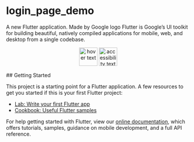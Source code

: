 # login_page_demo
A new Flutter application.
Made by Google logo
Flutter is Google’s UI toolkit for building beautiful, natively compiled applications for mobile, web, and desktop from a single codebase.
<p align="center">
  <img src="https://user-images.githubusercontent.com/54171077/81929153-1f74b800-9604-11ea-8cce-f7bb8d49669a.png" width="50" title="hover text">
  <img src="https://user-images.githubusercontent.com/54171077/81929422-9a3dd300-9604-11ea-8939-28f006054d83.png" width="50" alt="accessibility text">
</p>
## Getting Started

This project is a starting point for a Flutter application.
A few resources to get you started if this is your first Flutter project:

- [Lab: Write your first Flutter app](https://flutter.dev/docs/get-started/codelab)
- [Cookbook: Useful Flutter samples](https://flutter.dev/docs/cookbook)

For help getting started with Flutter, view our
[online documentation](https://flutter.dev/docs), which offers tutorials,
samples, guidance on mobile development, and a full API reference.
